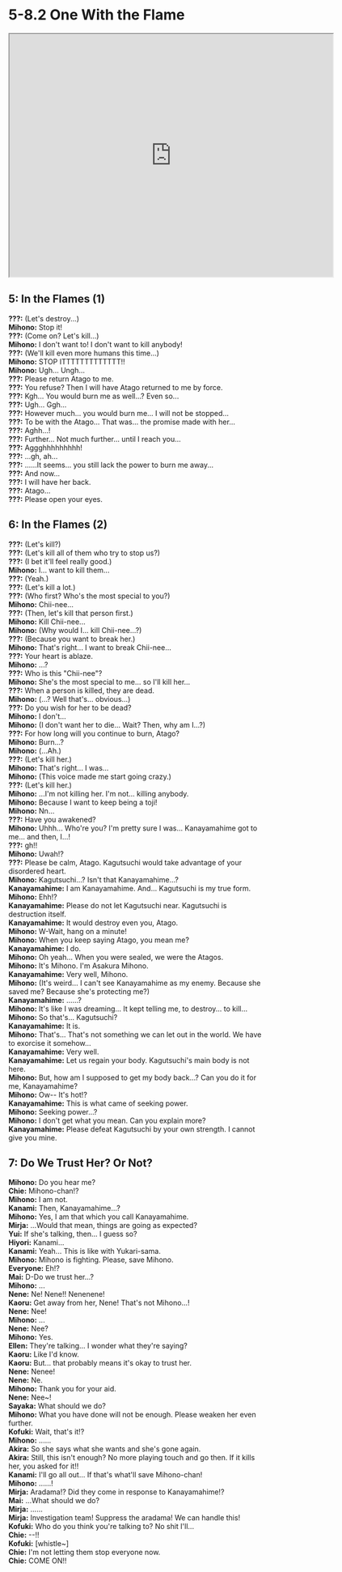 
5-8.2 One With the Flame
========================
<div class="videoWrapper"><iframe width="640" height="480" loading="lazy" src="https://www.youtube.com/embed/J-t2Q3aBZ7o"></iframe></div>  

## 5: In the Flames (1\)
**???:** (Let's destroy\.\.\.\)  
**Mihono:** Stop it\!  
**???:** (Come on? Let's kill\.\.\.\)  
**Mihono:** I don't want to\! I don't want to kill anybody\!  
**???:** (We'll kill even more humans this time\.\.\.\)  
**Mihono:** STOP ITTTTTTTTTTTTT\!\!  
**Mihono:** Ugh\.\.\. Ungh\.\.\.  
**???:** Please return Atago to me\.  
**???:** You refuse? Then I will have Atago returned to me by force\.  
**???:** Kgh\.\.\. You would burn me as well\.\.\.? Even so\.\.\.  
**???:** Ugh\.\.\. Ggh\.\.\.  
**???:** However much\.\.\. you would burn me\.\.\. I will not be stopped\.\.\.  
**???:** To be with the Atago\.\.\. That was\.\.\. the promise made with her\.\.\.  
**???:** Aghh\.\.\.\!  
**???:** Further\.\.\. Not much further\.\.\. until I reach you\.\.\.  
**???:** Aggghhhhhhhhh\!  
**???:** \.\.\.gh, ah\.\.\.  
**???:** \.\.\.\.\.\.It seems\.\.\. you still lack the power to burn me away\.\.\.  
**???:** And now\.\.\.  
**???:** I will have her back\.  
**???:** Atago\.\.\.  
**???:** Please open your eyes\.  

## 6: In the Flames (2\)
**???:** (Let's kill?\)  
**???:** (Let's kill all of them who try to stop us?\)  
**???:** (I bet it'll feel really good\.\)  
**Mihono:** I\.\.\. want to kill them\.\.\.  
**???:** (Yeah\.\)  
**???:** (Let's kill a lot\.\)  
**???:** (Who first? Who's the most special to you?\)  
**Mihono:** Chii-nee\.\.\.  
**???:** (Then, let's kill that person first\.\)  
**Mihono:** Kill Chii-nee\.\.\.  
**Mihono:** (Why would I\.\.\. kill Chii-nee\.\.\.?\)  
**???:** (Because you want to break her\.\)  
**Mihono:** That's right\.\.\. I want to break Chii-nee\.\.\.  
**???:** Your heart is ablaze\.  
**Mihono:** \.\.\.?  
**???:** Who is this "Chii-nee"?  
**Mihono:** She's the most special to me\.\.\. so I'll kill her\.\.\.  
**???:** When a person is killed, they are dead\.  
**Mihono:** (\.\.\.? Well that's\.\.\. obvious\.\.\.\)  
**???:** Do you wish for her to be dead?  
**Mihono:** I don't\.\.\.  
**Mihono:** (I don't want her to die\.\.\. Wait? Then, why am I\.\.\.?\)  
**???:** For how long will you continue to burn, Atago?  
**Mihono:** Burn\.\.\.?  
**Mihono:** (\.\.\.Ah\.\)  
**???:** (Let's kill her\.\)  
**Mihono:** That's right\.\.\. I was\.\.\.  
**Mihono:** (This voice made me start going crazy\.\)  
**???:** (Let's kill her\.\)  
**Mihono:** \.\.\.I'm not killing her\. I'm not\.\.\. killing anybody\.  
**Mihono:** Because I want to keep being a toji\!  
**Mihono:** Nn\.\.\.  
**???:** Have you awakened?  
**Mihono:** Uhhh\.\.\. Who're you? I'm pretty sure I was\.\.\. Kanayamahime got to me\.\.\. and then, I\.\.\.\!  
**???:** gh\!\!  
**Mihono:** Uwah\!?  
**???:** Please be calm, Atago\. Kagutsuchi would take advantage of your disordered heart\.  
**Mihono:** Kagutsuchi\.\.\.? Isn't that Kanayamahime\.\.\.?  
**Kanayamahime:** I am Kanayamahime\. And\.\.\. Kagutsuchi is my true form\.  
**Mihono:** Ehh\!?  
**Kanayamahime:** Please do not let Kagutsuchi near\. Kagutsuchi is destruction itself\.  
**Kanayamahime:** It would destroy even you, Atago\.  
**Mihono:** W-Wait, hang on a minute\!  
**Mihono:** When you keep saying Atago, you mean me?  
**Kanayamahime:** I do\.  
**Mihono:** Oh yeah\.\.\. When you were sealed, we were the Atagos\.  
**Mihono:** It's Mihono\. I'm Asakura Mihono\.  
**Kanayamahime:** Very well, Mihono\.  
**Mihono:** (It's weird\.\.\. I can't see Kanayamahime as my enemy\. Because she saved me? Because she's protecting me?\)  
**Kanayamahime:** \.\.\.\.\.\.?  
**Mihono:** It's like I was dreaming\.\.\. It kept telling me, to destroy\.\.\. to kill\.\.\.  
**Mihono:** So that's\.\.\. Kagutsuchi?  
**Kanayamahime:** It is\.  
**Mihono:** That's\.\.\. That's not something we can let out in the world\. We have to exorcise it somehow\.\.\.  
**Kanayamahime:** Very well\.  
**Kanayamahime:** Let us regain your body\. Kagutsuchi's main body is not here\.  
**Mihono:** But, how am I supposed to get my body back\.\.\.? Can you do it for me, Kanayamahime?  
**Mihono:** Ow-- It's hot\!?  
**Kanayamahime:** This is what came of seeking power\.  
**Mihono:** Seeking power\.\.\.?  
**Mihono:** I don't get what you mean\. Can you explain more?  
**Kanayamahime:** Please defeat Kagutsuchi by your own strength\. I cannot give you mine\.  

## 7: Do We Trust Her? Or Not?
**Mihono:** Do you hear me?  
**Chie:** Mihono-chan\!?  
**Mihono:** I am not\.  
**Kanami:** Then, Kanayamahime\.\.\.?  
**Mihono:** Yes, I am that which you call Kanayamahime\.  
**Mirja:** \.\.\.Would that mean, things are going as expected?  
**Yui:** If she's talking, then\.\.\. I guess so?  
**Hiyori:** Kanami\.\.\.  
**Kanami:** Yeah\.\.\. This is like with Yukari-sama\.  
**Mihono:** Mihono is fighting\. Please, save Mihono\.  
**Everyone:** Eh\!?  
**Mai:** D-Do we trust her\.\.\.?  
**Mihono:** \.\.\.  
**Nene:** Ne\! Nene\!\! Nenenene\!  
**Kaoru:** Get away from her, Nene\! That's not Mihono\.\.\.\!  
**Nene:** Nee\!  
**Mihono:** \.\.\.  
**Nene:** Nee?  
**Mihono:** Yes\.  
**Ellen:** They're talking\.\.\. I wonder what they're saying?  
**Kaoru:** Like I'd know\.  
**Kaoru:** But\.\.\. that probably means it's okay to trust her\.  
**Nene:** Nenee\!  
**Nene:** Ne\.  
**Mihono:** Thank you for your aid\.  
**Nene:** Nee\~\!  
**Sayaka:** What should we do?  
**Mihono:** What you have done will not be enough\. Please weaken her even further\.  
**Kofuki:** Wait, that's it\!?  
**Mihono:** \.\.\.\.\.\.  
**Akira:** So she says what she wants and she's gone again\.  
**Akira:** Still, this isn't enough? No more playing touch and go then\. If it kills her, you asked for it\!\!  
**Kanami:** I'll go all out\.\.\. If that's what'll save Mihono-chan\!  
**Mihono:** \.\.\.\.\.\.\!  
**Mirja:** Aradama\!? Did they come in response to Kanayamahime\!?  
**Mai:** \.\.\.What should we do?  
**Mirja:** \.\.\.\.\.\.  
**Mirja:** Investigation team\! Suppress the aradama\! We can handle this\!  
**Kofuki:** Who do you think you're talking to? No shit I'll\.\.\.  
**Chie:** --\!\!  
**Kofuki:** [whistle\~\]  
**Chie:** I'm not letting them stop everyone now\.  
**Chie:** COME ON\!\!  
